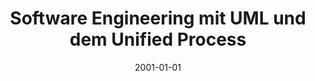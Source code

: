 ---
abstract: ''
authors:
- Wolfgang Zuser
- Stefan Biffl
- Thomas Grechenig
- Monika Köhle
date: '2001-01-01'
featured: false
links:
- name: Publik
  url: https://publik.tuwien.ac.at/showentry.php?ID=136983&lang=1
publication_types:
- '5'
publishDate: '2001-01-01'
title: Software Engineering mit UML und dem Unified Process
url_pdf: ''
---